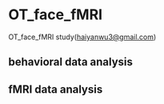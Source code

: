# OT_face_fMRI
OT_face_fMRI study(haiyanwu3@gmail.com)

## behavioral data analysis

## fMRI data analysis

